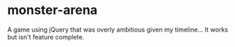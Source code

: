 # monster-arena
A game using jQuery that was overly ambitious given my timeline... It works but isn't feature complete.
